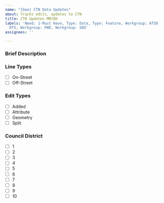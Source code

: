 ```yaml
---
name: "[Geo] CTN Data Updates"
about: Tracks edits, updates to CTN
title: CTN Updates MM/DD
labels: 'Need: 1-Must Have, Type: Data, Type: Feature, Workgroup: ATSD, Workgroup:
  DTS, Workgroup: PWD, Workgroup: SDD'
assignees: ''

---
```


### Brief Description


### Line Types

- [ ] On-Street
- [ ] Off-Street

### Edit Types

- [ ] Added
- [ ] Attribute
- [ ] Geometry
- [ ] Split

### Council District

- [ ] 1
- [ ] 2
- [ ] 3
- [ ] 4
- [ ] 5
- [ ] 6
- [ ] 7
- [ ] 8
- [ ] 9
- [ ] 10
